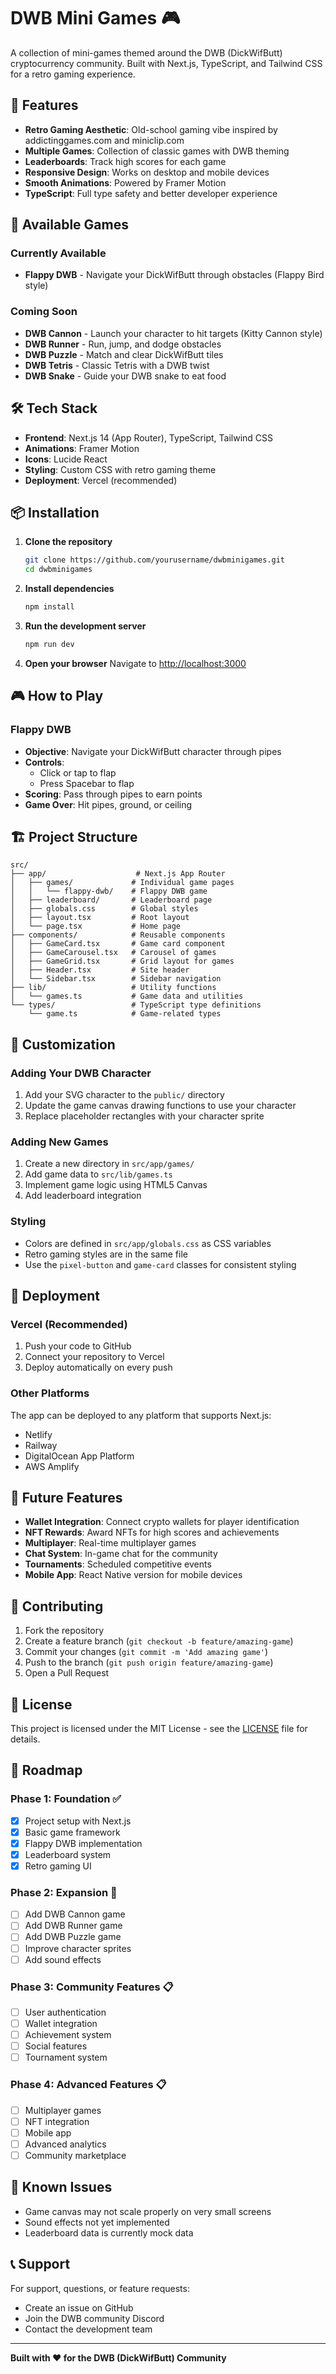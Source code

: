 # DWB Mini Games 🎮

A collection of mini-games themed around the DWB (DickWifButt) cryptocurrency community. Built with Next.js, TypeScript, and Tailwind CSS for a retro gaming experience.

## 🚀 Features

- **Retro Gaming Aesthetic**: Old-school gaming vibe inspired by addictinggames.com and miniclip.com
- **Multiple Games**: Collection of classic games with DWB theming
- **Leaderboards**: Track high scores for each game
- **Responsive Design**: Works on desktop and mobile devices
- **Smooth Animations**: Powered by Framer Motion
- **TypeScript**: Full type safety and better developer experience

## 🎯 Available Games

### Currently Available
- **Flappy DWB** - Navigate your DickWifButt through obstacles (Flappy Bird style)

### Coming Soon
- **DWB Cannon** - Launch your character to hit targets (Kitty Cannon style)
- **DWB Runner** - Run, jump, and dodge obstacles
- **DWB Puzzle** - Match and clear DickWifButt tiles
- **DWB Tetris** - Classic Tetris with a DWB twist
- **DWB Snake** - Guide your DWB snake to eat food

## 🛠️ Tech Stack

- **Frontend**: Next.js 14 (App Router), TypeScript, Tailwind CSS
- **Animations**: Framer Motion
- **Icons**: Lucide React
- **Styling**: Custom CSS with retro gaming theme
- **Deployment**: Vercel (recommended)

## 📦 Installation

1. **Clone the repository**
   ```bash
   git clone https://github.com/yourusername/dwbminigames.git
   cd dwbminigames
   ```

2. **Install dependencies**
   ```bash
   npm install
   ```

3. **Run the development server**
   ```bash
   npm run dev
   ```

4. **Open your browser**
   Navigate to [http://localhost:3000](http://localhost:3000)

## 🎮 How to Play

### Flappy DWB
- **Objective**: Navigate your DickWifButt character through pipes
- **Controls**: 
  - Click or tap to flap
  - Press Spacebar to flap
- **Scoring**: Pass through pipes to earn points
- **Game Over**: Hit pipes, ground, or ceiling

## 🏗️ Project Structure

```
src/
├── app/                    # Next.js App Router
│   ├── games/             # Individual game pages
│   │   └── flappy-dwb/    # Flappy DWB game
│   ├── leaderboard/       # Leaderboard page
│   ├── globals.css        # Global styles
│   ├── layout.tsx         # Root layout
│   └── page.tsx           # Home page
├── components/            # Reusable components
│   ├── GameCard.tsx       # Game card component
│   ├── GameCarousel.tsx   # Carousel of games
│   ├── GameGrid.tsx       # Grid layout for games
│   ├── Header.tsx         # Site header
│   └── Sidebar.tsx        # Sidebar navigation
├── lib/                   # Utility functions
│   └── games.ts           # Game data and utilities
└── types/                 # TypeScript type definitions
    └── game.ts            # Game-related types
```

## 🎨 Customization

### Adding Your DWB Character
1. Add your SVG character to the `public/` directory
2. Update the game canvas drawing functions to use your character
3. Replace placeholder rectangles with your character sprite

### Adding New Games
1. Create a new directory in `src/app/games/`
2. Add game data to `src/lib/games.ts`
3. Implement game logic using HTML5 Canvas
4. Add leaderboard integration

### Styling
- Colors are defined in `src/app/globals.css` as CSS variables
- Retro gaming styles are in the same file
- Use the `pixel-button` and `game-card` classes for consistent styling

## 🚀 Deployment

### Vercel (Recommended)
1. Push your code to GitHub
2. Connect your repository to Vercel
3. Deploy automatically on every push

### Other Platforms
The app can be deployed to any platform that supports Next.js:
- Netlify
- Railway
- DigitalOcean App Platform
- AWS Amplify

## 🔮 Future Features

- **Wallet Integration**: Connect crypto wallets for player identification
- **NFT Rewards**: Award NFTs for high scores and achievements
- **Multiplayer**: Real-time multiplayer games
- **Chat System**: In-game chat for the community
- **Tournaments**: Scheduled competitive events
- **Mobile App**: React Native version for mobile devices

## 🤝 Contributing

1. Fork the repository
2. Create a feature branch (`git checkout -b feature/amazing-game`)
3. Commit your changes (`git commit -m 'Add amazing game'`)
4. Push to the branch (`git push origin feature/amazing-game`)
5. Open a Pull Request

## 📝 License

This project is licensed under the MIT License - see the [LICENSE](LICENSE) file for details.

## 🎯 Roadmap

### Phase 1: Foundation ✅
- [x] Project setup with Next.js
- [x] Basic game framework
- [x] Flappy DWB implementation
- [x] Leaderboard system
- [x] Retro gaming UI

### Phase 2: Expansion 🚧
- [ ] Add DWB Cannon game
- [ ] Add DWB Runner game
- [ ] Add DWB Puzzle game
- [ ] Improve character sprites
- [ ] Add sound effects

### Phase 3: Community Features 📋
- [ ] User authentication
- [ ] Wallet integration
- [ ] Achievement system
- [ ] Social features
- [ ] Tournament system

### Phase 4: Advanced Features 📋
- [ ] Multiplayer games
- [ ] NFT integration
- [ ] Mobile app
- [ ] Advanced analytics
- [ ] Community marketplace

## 🐛 Known Issues

- Game canvas may not scale properly on very small screens
- Sound effects not yet implemented
- Leaderboard data is currently mock data

## 📞 Support

For support, questions, or feature requests:
- Create an issue on GitHub
- Join the DWB community Discord
- Contact the development team

---

**Built with ❤️ for the DWB (DickWifButt) Community**
